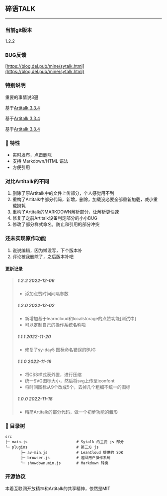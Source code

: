## 碎语TALK
---

### 当前git版本

1.2.2

### BUG反馈

[https://blog.del.pub/mine/sytalk.html](https://blog.del.pub/mine/sytalk.html)

### 特别说明

重要的事情说3遍

基于[Artitalk 3.3.4](https://artitalk.js.org/)

基于[Artitalk 3.3.4](https://artitalk.js.org/)

基于[Artitalk 3.3.4](https://artitalk.js.org/)

### 👀 特性

- 实时发布，点击删除
- 支持 Markdown/HTML 语法
- 方便引用

### 对比Artitalk的不同

1. 删除了原Artitalk中的文件上传部分，个人感觉用不到
2. 重构了Artitalk中部分代码，新增，删除，加载没必要全部重新加载，减小重载损耗
3. 重构了Artitalk的MARKDOWN解析部分，让解析更快速
4. 修复了之前Artitalk设备判定部分的小小BUG
5. 修改了部分样式命名，防止和引用的部分冲突

### 还未实现原作功能

1. 说说编辑，因为懒没写，下个版本补
2. 评论被我删除了，之后版本补吧

#### 更新记录

> ##### 1.2.2  2022-12-06
> 
> - 添加点赞时间间隔参数
>
>
> ##### 1.2.0  2022-12-02
> 
> - 新增加基于learncloud和localstorage的点赞功能[测试中]
> - 可以定制自己的操作系统名称啦
>
> ##### 1.1.1  2022-11-20
>
> - 修复了sy-day5 图标命名错误的BUG
>
> ##### 1.1.0 2022-11-19
>
> - 将CSS样式表外置，进行压缩
> - 统一SVG图标大小，然后将svg上传至iconfont
> - 将时间图标从9个改成5个，去掉几个粗细不统一的图标
>
> ##### 1.0.0 2022-11-18
>
> - 精简Artitalk的部分代码，做一个初步功能的雏形

### 📃 目录树

```
src
├─ main.js                      # Sytalk 的主要 js 部分
└─ plugins                      # 第三方 js
       ├─ av-min.js             # LeanCloud 提供的 SDK
       ├─ browser.js            # 返回用户操作系统
       └─ showdown.min.js       # Markdown 转换
```

### 开源协议

本着互联网开放精神和Artitalk的共享精神，依然是MIT